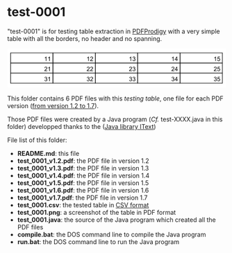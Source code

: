 test-0001
=========

"test-0001" is for testing table extraction in [PDFProdigy](http://www.pdfprodigy.com) with a very simple table with all the borders, no header and no spanning.

![test_0001 screenshot](test_0001.png)

This folder contains 6 PDF files with this _testing table_, one file for each PDF version ([from version 1.2 to 1.7](http://en.wikipedia.org/wiki/Portable_Document_Format)).

Those PDF files were created by a Java program (_Cf._ test-XXXX.java in this folder) developped thanks to the ([Java library IText](http://itextpdf.com/))

File list of this folder: 

   - **README.md**: this file
   - **test_0001_v1.2.pdf**: the PDF file in version 1.2
   - **test_0001_v1.3.pdf**: the PDF file in version 1.3
   - **test_0001_v1.4.pdf**: the PDF file in version 1.4
   - **test_0001_v1.5.pdf**: the PDF file in version 1.5
   - **test_0001_v1.6.pdf**: the PDF file in version 1.6
   - **test_0001_v1.7.pdf**: the PDF file in version 1.7
   - **test_0001.csv**: the tested table in [CSV format](http://en.wikipedia.org/wiki/Comma-separated_values)
   - **test_0001.png**: a screenshot of the table in PDF format
   - **test_0001.java**: the source of the Java program which created all the PDF files
   - **compile.bat**: the DOS command line to compile the Java program
   - **run.bat**: the DOS command line to run the Java program
